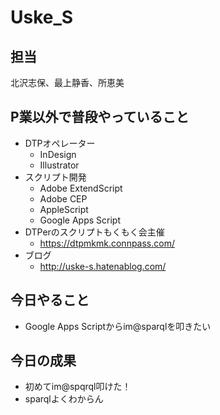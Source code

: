 # Uske_S

## 担当
北沢志保、最上静香、所恵美

## P業以外で普段やっていること
- DTPオペレーター
  - InDesign
  - Illustrator
- スクリプト開発
  - Adobe ExtendScript
  - Adobe CEP
  - AppleScript
  - Google Apps Script
- DTPerのスクリプトもくもく会主催
  - https://dtpmkmk.connpass.com/
- ブログ
  - http://uske-s.hatenablog.com/

## 今日やること
- Google Apps Scriptからim@sparqlを叩きたい

## 今日の成果
- 初めてim@spqrql叩けた！
- sparqlよくわからん
